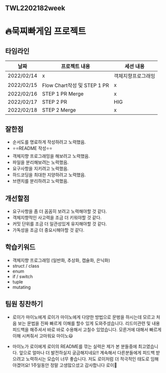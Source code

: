 ## TWL2202182week

# 🔥묵찌빠게임 프로젝트
## 타임라인

|날짜|프로젝트 내용|세션 내용|
|------|---|---|
|2022/02/14| x  | 객체지향프로그래밍  |
|2022/02/15|Flow Chart작성 및 STEP 1 PR|x|
|2022/02/16|STEP 1 PR Merge| x |
|2022/02/17|STEP 2 PR|HIG|
|2022/02/18|STEP 2 Merge|x|

## 잘한점
- 순서도를 명료하게 작성하려고 노력했음.
- ⭐️⭐️README 작성⭐️⭐️
- 객체지향 프로그래밍을 해보려고 노력했음.
- 파일을 분리해보려는 노력했음.
- 요구사항을 지키려고 노력했음.
- 하드코딩을 최대한 지양하려고 노력했음.
- 브랜치를 분리하려고 노력했음.

## 개선할점
- 요구사항을 좀 더 꼼꼼히 보려고 노력해야할 것 같다.
- 객체지향적인 사고력을 조금 더 키워야할 것 같다.
- 커밋 단위를 조금 더 일관성있게 유지해야할 것 같다.
- 가독성을 조금 더 중요시해야할 것 같다.

## 학습키워드
- 객체지향 프로그래밍 (일반화, 추상화, 캡슐화, 은닉화)
- struct / class
- enum
- if / switch
- tuple
- mutating

## 팀원 칭찬하기
- 로이가 마이노에게
로이가 마이노에게  다양한  방법으로 문벙을 하시는데  모르고 처음 보는 문법을 진짜 빠르게 이해를 할수 있게 도와주셨습니다.
리드미관련 및  내용 피드백을  해주셔서  바로 바로 수용해서  고칠수 있었습니다.  모른거에 대해서 빠르게 이해 시켜줘서 고마워요 마이노😃

- 마이노가 로이에게
로이의 README를 깎는 실력은 제가 본 분들중에 최고였습니다. 앞으로 얼마나 더 발전하실지 궁금해지네요!! 계속해서 다른분들에게 피드백 받으려고 노력하시는 모습이 너무 좋습니다. 저도 로이처럼 더 적극적인 태도로 임해야겠어요! 1주일동안 정말 고생많으셨고 감사합니다 로이🥰
